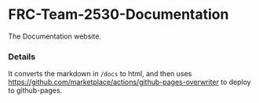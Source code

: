 # FRC-Team-2530-Documentation
The Documentation website.

### Details
It converts the markdown in `/docs` to html, and then uses https://github.com/marketplace/actions/github-pages-overwriter to deploy to github-pages.